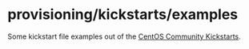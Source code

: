 # provisioning/kickstarts/examples

Some kickstart file examples out of the [CentOS Community Kickstarts](https://github.com/CentOS/Community-Kickstarts).
